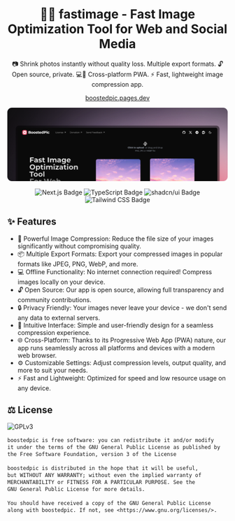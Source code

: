 <h1 align="center">🚀✨ fastimage - Fast Image Optimization Tool for Web and Social Media</h1>

<p align="center">
📷 Shrink photos instantly without quality loss. Multiple export formats. 🔓 Open source, private. 💻📱 Cross-platform PWA. ⚡ Fast, lightweight image compression app.
</p>

<p align="center">
<a href="https://boostedpic.pages.dev/" target="_blank">boostedpic.pages.dev</a>
</p>

![blog](docs/banner.png)

<div align="center">
<img src="https://img.shields.io/badge/Next.js-000?logo=nextdotjs&logoColor=fff&style=for-the-badge" alt="Next.js Badge">
<img src="https://img.shields.io/badge/TypeScript-3178C6?logo=typescript&logoColor=fff&style=for-the-badge" alt="TypeScript Badge">
<img src="https://img.shields.io/badge/shadcn%2Fui-000?logo=shadcnui&logoColor=fff&style=for-the-badge" alt="shadcn/ui Badge">
<img src="https://img.shields.io/badge/Tailwind%20CSS-06B6D4?logo=tailwindcss&logoColor=fff&style=for-the-badge" alt="Tailwind CSS Badge">
</div>

## ✨ Features

* 🔑 Powerful Image Compression: Reduce the file size of your images significantly without compromising quality.
* 📦 Multiple Export Formats: Export your compressed images in popular formats like JPEG, PNG, WebP, and more.
* 💻 Offline Functionality: No internet connection required! Compress images locally on your device.
* 🔓 Open Source: Our app is open source, allowing full transparency and community contributions.
* 🔒 Privacy Friendly: Your images never leave your device - we don't send any data to external servers.
* 🎨 Intuitive Interface: Simple and user-friendly design for a seamless compression experience.
* 🌐 Cross-Platform: Thanks to its Progressive Web App (PWA) nature, our app runs seamlessly across all platforms and devices with a modern web browser.
* ⚙️ Customizable Settings: Adjust compression levels, output quality, and more to suit your needs.
* ⚡ Fast and Lightweight: Optimized for speed and low resource usage on any device.

## ⚖️ License

![GPLv3](https://www.gnu.org/graphics/gplv3-with-text-136x68.png)

```monospace
boostedpic is free software: you can redistribute it and/or modify
it under the terms of the GNU General Public License as published by
the Free Software Foundation, version 3 of the License

boostedpic is distributed in the hope that it will be useful,
but WITHOUT ANY WARRANTY; without even the implied warranty of
MERCHANTABILITY or FITNESS FOR A PARTICULAR PURPOSE. See the
GNU General Public License for more details.

You should have received a copy of the GNU General Public License
along with boostedpic. If not, see <https://www.gnu.org/licenses/>.
```
